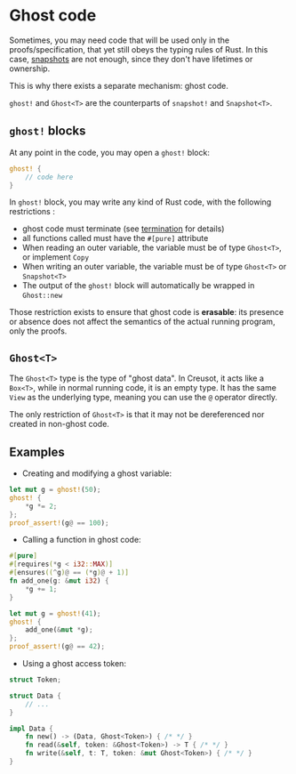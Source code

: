 # Ghost code

Sometimes, you may need code that will be used only in the proofs/specification, that yet still obeys the typing rules of Rust. In this case, [snapshots](snapshots.md) are not enough, since they don't have lifetimes or ownership.

This is why there exists a separate mechanism: ghost code.

`ghost!` and `Ghost<T>` are the counterparts of `snapshot!` and `Snapshot<T>`.

## `ghost!` blocks

At any point in the code, you may open a `ghost!` block:

```rust
ghost! {
    // code here
}
```

In `ghost!` block, you may write any kind of Rust code, with the following restrictions :

- ghost code must terminate (see [termination](termination.md) for details)
- all functions called must have the `#[pure]` attribute
- When reading an outer variable, the variable must be of type `Ghost<T>`, or implement `Copy`
- When writing an outer variable, the variable must be of type `Ghost<T>` or `Snapshot<T>`
- The output of the `ghost!` block will automatically be wrapped in `Ghost::new`

Those restriction exists to ensure that ghost code is **erasable**: its presence or absence does not affect the semantics of the actual running program, only the proofs.

## `Ghost<T>`

The `Ghost<T>` type is the type of "ghost data". In Creusot, it acts like a `Box<T>`, while in normal running code, it is an empty type. It has the same `View` as the underlying type, meaning you can use the `@` operator directly.

The only restriction of `Ghost<T>` is that it may not be dereferenced nor created in non-ghost code.

## Examples

- Creating and modifying a ghost variable:

```rust
let mut g = ghost!(50);
ghost! {
    *g *= 2;
};
proof_assert!(g@ == 100);
```

- Calling a function in ghost code:

```rust
#[pure]
#[requires(*g < i32::MAX)]
#[ensures((^g)@ == (*g)@ + 1)]
fn add_one(g: &mut i32) {
    *g += 1;
}

let mut g = ghost!(41);
ghost! {
    add_one(&mut *g);
};
proof_assert!(g@ == 42);
```

- Using a ghost access token:

```rust
struct Token;

struct Data {
    // ...
}

impl Data {
    fn new() -> (Data, Ghost<Token>) { /* */ }
    fn read(&self, token: &Ghost<Token>) -> T { /* */ }
    fn write(&self, t: T, token: &mut Ghost<Token>) { /* */ }
}
```
